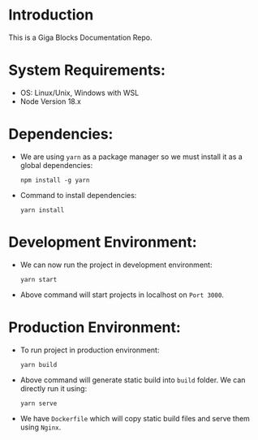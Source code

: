 # Introduction

This is a Giga Blocks Documentation Repo.

# System Requirements:

- OS: Linux/Unix, Windows with WSL
- Node Version 18.x

# Dependencies:

- We are using `yarn` as a package manager so we must install it as a global dependencies:
  ```
  npm install -g yarn
  ```
- Command to install dependencies:
  ```
  yarn install
  ```

# Development Environment:

- We can now run the project in development environment:
  ```
  yarn start
  ```
- Above command will start projects in localhost on `Port 3000`.

# Production Environment:

- To run project in production environment:
  ```
  yarn build
  ```
- Above command will generate static build into `build` folder. We can directly run it using:
  ```
  yarn serve
  ```
- We have `Dockerfile` which will copy static build files and serve them using `Nginx`.
